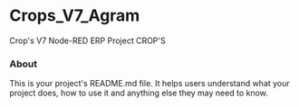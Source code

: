 Crops_V7_Agram
==============

Crop's V7 Node-RED ERP Project CROP'S

### About

This is your project's README.md file. It helps users understand what your
project does, how to use it and anything else they may need to know.